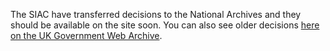 The SIAC have transferred decisions to the National Archives and they should be available on the site soon. You can also see older decisions [here on the UK Government Web Archive](https://webarchive.nationalarchives.gov.uk/ukgwa/2026/https://siac.decisions.tribunals.gov.uk/).
